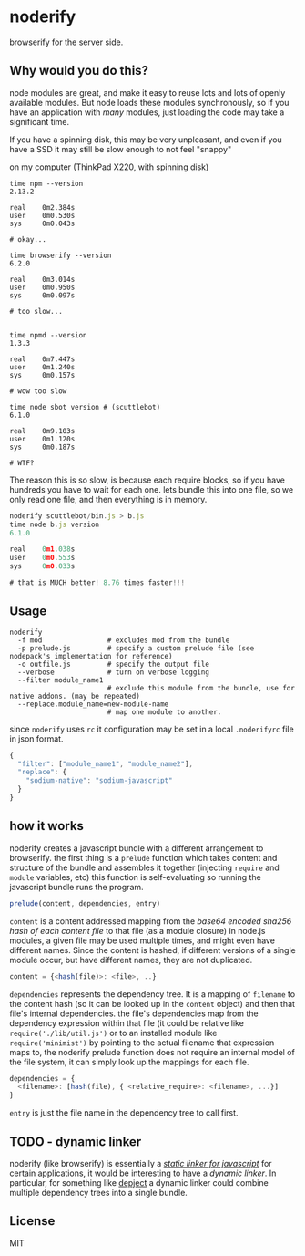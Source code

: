 # noderify

browserify for the server side.

## Why would you do this?

node modules are great,
and make it easy to reuse lots and lots of openly available modules.
But node loads these modules synchronously, so if you have an application
with _many_ modules, just loading the code may take a significant time.

If you have a spinning disk, this may be very unpleasant,
and even if you have a SSD it may still be slow enough to not feel "snappy"

on my computer (ThinkPad X220, with spinning disk)

```
time npm --version
2.13.2

real    0m2.384s
user    0m0.530s
sys     0m0.043s

# okay...

time browserify --version
6.2.0

real    0m3.014s
user    0m0.950s
sys     0m0.097s

# too slow...


time npmd --version
1.3.3

real    0m7.447s
user    0m1.240s
sys     0m0.157s

# wow too slow

time node sbot version # (scuttlebot)
6.1.0

real    0m9.103s
user    0m1.120s
sys     0m0.187s

# WTF?

```

The reason this is so slow, is because each require blocks,
so if you have hundreds you have to wait for each one.
lets bundle this into one file, so we only read one file, and
then everything is in memory.

``` js
noderify scuttlebot/bin.js > b.js
time node b.js version
6.1.0

real    0m1.038s
user    0m0.553s
sys     0m0.033s

# that is MUCH better! 8.76 times faster!!!
```

## Usage

```
noderify
  -f mod                # excludes mod from the bundle
  -p prelude.js         # specify a custom prelude file (see nodepack's implementation for reference)
  -o outfile.js         # specify the output file
  --verbose             # turn on verbose logging
  --filter module_name1
                        # exclude this module from the bundle, use for native addons. (may be repeated)
  --replace.module_name=new-module-name
                        # map one module to another.
```

since `noderify` uses `rc` it configuration may be set in a local `.noderifyrc` file in json format.

``` js
{
  "filter": ["module_name1", "module_name2"],
  "replace": {
    "sodium-native": "sodium-javascript"
  }
}

```

## how it works

noderify creates a javascript bundle with a different arrangement to browserify.
the first thing is a `prelude` function which takes content and structure
of the bundle and assembles it together (injecting `require` and `module` variables, etc)
this function is self-evaluating so running the javascript bundle runs the program.

``` js
prelude(content, dependencies, entry)
```

`content` is a content addressed mapping from the _base64 encoded sha256 hash of each content file_ to that file (as a module closure)
in node.js modules, a given file may be used multiple times,
and might even have different names. Since the content is hashed,
if different versions of a single module occur, but have different names,
they are not duplicated.

``` js
content = {<hash(file)>: <file>, ..}
```

`dependencies` represents the dependency tree. It is a mapping of
`filename` to the content hash (so it can be looked up in the `content` object)
and then that file's internal dependencies. the file's dependencies
map from the dependency expression within that file (it could be relative
like `require('./lib/util.js')` or to an installed module like `require('minimist')`
by pointing to the actual filename that expression maps to, the noderify
prelude function does not require an internal model of the file system,
it can simply look up the mappings for each file.

``` js
dependencies = {
  <filename>: [hash(file), { <relative_require>: <filename>, ...}]
}
```

`entry` is just the file name in the dependency tree to call first.

## TODO - dynamic linker

noderify (like browserify) is essentially a [_static linker for javascript_](https://en.wikipedia.org/wiki/Static_library)
for certain applications, it would be interesting to have a _dynamic linker_.
In particular, for something like [depject](https://github.com/dominictarr/depject)
a dynamic linker could combine multiple dependency trees into a single bundle.

## License

MIT



